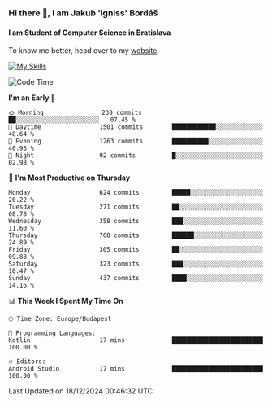 ### Hi there 👋, I am Jakub 'igniss' Bordáš

#### I am Student of Computer Science in Bratislava
To know me better, head over to my [website](https://bordas.sk).

[![My Skills](https://skillicons.dev/icons?i=js,html,css,figma,svelte,java,kotlin,python,postgresql,typescript,nest,nodejs)](https://bordas.sk)


<!--START_SECTION:waka-->
![Code Time](http://img.shields.io/badge/Code%20Time-1%2C612%20hrs%2026%20mins-blue)

**I'm an Early 🐤** 

```text
🌞 Morning                230 commits         ██░░░░░░░░░░░░░░░░░░░░░░░   07.45 % 
🌆 Daytime                1501 commits        ████████████░░░░░░░░░░░░░   48.64 % 
🌃 Evening                1263 commits        ██████████░░░░░░░░░░░░░░░   40.93 % 
🌙 Night                  92 commits          █░░░░░░░░░░░░░░░░░░░░░░░░   02.98 % 
```
📅 **I'm Most Productive on Thursday** 

```text
Monday                   624 commits         █████░░░░░░░░░░░░░░░░░░░░   20.22 % 
Tuesday                  271 commits         ██░░░░░░░░░░░░░░░░░░░░░░░   08.78 % 
Wednesday                358 commits         ███░░░░░░░░░░░░░░░░░░░░░░   11.60 % 
Thursday                 768 commits         ██████░░░░░░░░░░░░░░░░░░░   24.89 % 
Friday                   305 commits         ██░░░░░░░░░░░░░░░░░░░░░░░   09.88 % 
Saturday                 323 commits         ███░░░░░░░░░░░░░░░░░░░░░░   10.47 % 
Sunday                   437 commits         ████░░░░░░░░░░░░░░░░░░░░░   14.16 % 
```


📊 **This Week I Spent My Time On** 

```text
🕑︎ Time Zone: Europe/Budapest

💬 Programming Languages: 
Kotlin                   17 mins             █████████████████████████   100.00 % 

🔥 Editors: 
Android Studio           17 mins             █████████████████████████   100.00 % 
```


 Last Updated on 18/12/2024 00:46:32 UTC
<!--END_SECTION:waka-->
